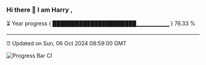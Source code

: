 ### Hi there 👋 I am Harry , 

⏳ Year progress { ██████████████████████▁▁▁▁▁▁▁▁ } 76.33 %

---

⏰ Updated on Sun, 06 Oct 2024 08:59:00 GMT

![Progress Bar CI](https://github.com/duykhang68/duykhang68/workflows/Progress%20Bar%20CI/badge.svg)
